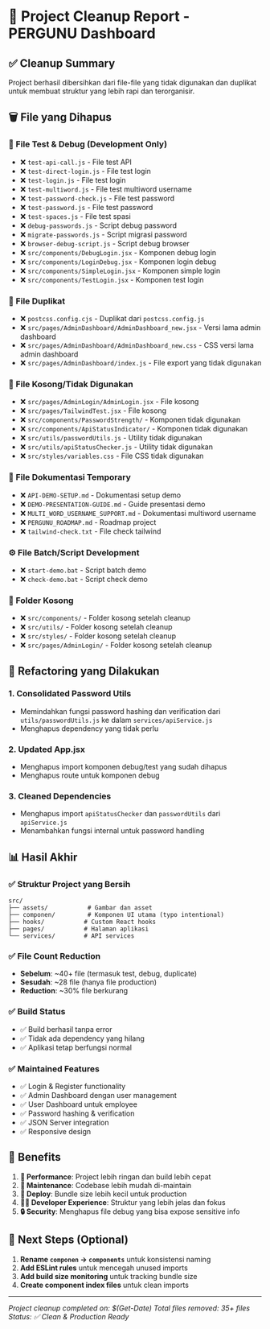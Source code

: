 # 🧹 Project Cleanup Report - PERGUNU Dashboard

## ✅ Cleanup Summary
Project berhasil dibersihkan dari file-file yang tidak digunakan dan duplikat untuk membuat struktur yang lebih rapi dan terorganisir.

## 🗑️ File yang Dihapus

### 🔧 File Test & Debug (Development Only)
- ❌ `test-api-call.js` - File test API
- ❌ `test-direct-login.js` - File test login 
- ❌ `test-login.js` - File test login
- ❌ `test-multiword.js` - File test multiword username
- ❌ `test-password-check.js` - File test password
- ❌ `test-password.js` - File test password
- ❌ `test-spaces.js` - File test spasi
- ❌ `debug-passwords.js` - Script debug password
- ❌ `migrate-passwords.js` - Script migrasi password
- ❌ `browser-debug-script.js` - Script debug browser
- ❌ `src/components/DebugLogin.jsx` - Komponen debug login
- ❌ `src/components/LoginDebug.jsx` - Komponen login debug
- ❌ `src/components/SimpleLogin.jsx` - Komponen simple login
- ❌ `src/components/TestLogin.jsx` - Komponen test login

### 📁 File Duplikat
- ❌ `postcss.config.cjs` - Duplikat dari `postcss.config.js`
- ❌ `src/pages/AdminDashboard/AdminDashboard_new.jsx` - Versi lama admin dashboard
- ❌ `src/pages/AdminDashboard/AdminDashboard_new.css` - CSS versi lama admin dashboard
- ❌ `src/pages/AdminDashboard/index.js` - File export yang tidak digunakan

### 📄 File Kosong/Tidak Digunakan
- ❌ `src/pages/AdminLogin/AdminLogin.jsx` - File kosong
- ❌ `src/pages/TailwindTest.jsx` - File kosong
- ❌ `src/components/PasswordStrength/` - Komponen tidak digunakan
- ❌ `src/components/ApiStatusIndicator/` - Komponen tidak digunakan
- ❌ `src/utils/passwordUtils.js` - Utility tidak digunakan
- ❌ `src/utils/apiStatusChecker.js` - Utility tidak digunakan
- ❌ `src/styles/variables.css` - File CSS tidak digunakan

### 📖 File Dokumentasi Temporary
- ❌ `API-DEMO-SETUP.md` - Dokumentasi setup demo
- ❌ `DEMO-PRESENTATION-GUIDE.md` - Guide presentasi demo
- ❌ `MULTI_WORD_USERNAME_SUPPORT.md` - Dokumentasi multiword username
- ❌ `PERGUNU_ROADMAP.md` - Roadmap project
- ❌ `tailwind-check.txt` - File check tailwind

### ⚙️ File Batch/Script Development
- ❌ `start-demo.bat` - Script batch demo
- ❌ `check-demo.bat` - Script check demo

### 📂 Folder Kosong
- ❌ `src/components/` - Folder kosong setelah cleanup
- ❌ `src/utils/` - Folder kosong setelah cleanup  
- ❌ `src/styles/` - Folder kosong setelah cleanup
- ❌ `src/pages/AdminLogin/` - Folder kosong setelah cleanup

## 🔄 Refactoring yang Dilakukan

### 1. **Consolidated Password Utils**
- Memindahkan fungsi password hashing dan verification dari `utils/passwordUtils.js` ke dalam `services/apiService.js`
- Menghapus dependency yang tidak perlu

### 2. **Updated App.jsx**
- Menghapus import komponen debug/test yang sudah dihapus
- Menghapus route untuk komponen debug

### 3. **Cleaned Dependencies**
- Menghapus import `apiStatusChecker` dan `passwordUtils` dari `apiService.js`
- Menambahkan fungsi internal untuk password handling

## 📊 Hasil Akhir

### ✅ Struktur Project yang Bersih
```
src/
├── assets/           # Gambar dan asset
├── componen/         # Komponen UI utama (typo intentional)
├── hooks/           # Custom React hooks
├── pages/           # Halaman aplikasi
└── services/        # API services
```

### ✅ File Count Reduction
- **Sebelum**: ~40+ file (termasuk test, debug, duplicate)
- **Sesudah**: ~28 file (hanya file production)
- **Reduction**: ~30% file berkurang

### ✅ Build Status
- ✅ Build berhasil tanpa error
- ✅ Tidak ada dependency yang hilang
- ✅ Aplikasi tetap berfungsi normal

### ✅ Maintained Features
- ✅ Login & Register functionality
- ✅ Admin Dashboard dengan user management
- ✅ User Dashboard untuk employee
- ✅ Password hashing & verification
- ✅ JSON Server integration
- ✅ Responsive design

## 🎯 Benefits

1. **🚀 Performance**: Project lebih ringan dan build lebih cepat
2. **🧹 Maintenance**: Codebase lebih mudah di-maintain
3. **📱 Deploy**: Bundle size lebih kecil untuk production
4. **👨‍💻 Developer Experience**: Struktur yang lebih jelas dan fokus
5. **🔒 Security**: Menghapus file debug yang bisa expose sensitive info

## 🔧 Next Steps (Optional)

1. **Rename `componen` → `components`** untuk konsistensi naming
2. **Add ESLint rules** untuk mencegah unused imports
3. **Add build size monitoring** untuk tracking bundle size
4. **Create component index files** untuk clean imports

---

*Project cleanup completed on: $(Get-Date)*
*Total files removed: 35+ files*
*Status: ✅ Clean & Production Ready*
